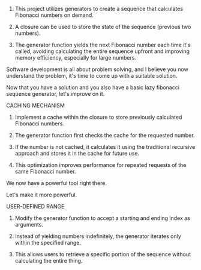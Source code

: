 1. This project utilizes generators to create a sequence that calculates Fibonacci numbers on demand.
2. A closure can be used to store the state of the sequence (previous two numbers).

3. The generator function yields the next Fibonacci number each time it's called, avoiding calculating the entire sequence upfront and improving memory efficiency, especially for large numbers.

 

Software development is all about problem solving, and I believe you now understand the problem, it's time to come up with a suitable solution. 

Now that you have a solution and you also have a basic lazy fibonacci sequence generator, let's improve on it.

 

CACHING MECHANISM

1. Implement a cache within the closure to store previously calculated Fibonacci numbers.
2. The generator function first checks the cache for the requested number.

3. If the number is not cached, it calculates it using the traditional recursive approach and stores it in the cache for future use.

4. This optimization improves performance for repeated requests of the same Fibonacci number.

 

We now have a powerful tool right there.

Let's make it more powerful. 

 

USER-DEFINED RANGE

 

1. Modify the generator function to accept a starting and ending index as arguments.
2. Instead of yielding numbers indefinitely, the generator iterates only within the specified range.

3. This allows users to retrieve a specific portion of the sequence without calculating the entire thing.
